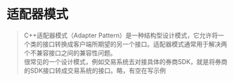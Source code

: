 # 适配器模式
> C++适配器模式（Adapter Pattern）是一种结构型设计模式，它允许将一个类的接口转换成客户端所期望的另一个接口。适配器模式通常用于解决两个不兼容接口之间的兼容性问题。  
> 很常见的一个设计模式，例如交易系统去对接具体的券商SDK，就是将券商的SDK接口转成交易系统的接口。略，有空在写示例
``` cpp

```